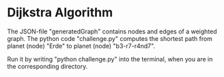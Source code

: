 # Dijkstra Algorithm

The JSON-file "generatedGraph" contains nodes and edges of a weighted graph. 
The python code "challenge.py" computes the shortest path from planet (node) "Erde" to planet (node) "b3-r7-r4nd7".

Run it by writing "python challenge.py" into the terminal, when you are in the corresponding directory.

